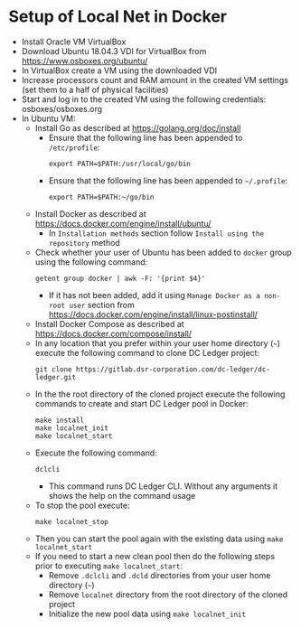 # Setup of Local Net in Docker

- Install Oracle VM VirtualBox
- Download Ubuntu 18.04.3 VDI for VirtualBox from https://www.osboxes.org/ubuntu/
- In VirtualBox create a VM using the downloaded VDI
- Increase processors count and RAM amount in the created VM settings (set them to a half of physical facilities)
- Start and log in to the created VM using the following credentials: osboxes/osboxes.org
- In Ubuntu VM:
  - Install Go as described at https://golang.org/doc/install
    - Ensure that the following line has been appended to `/etc/profile`:
        ```
        export PATH=$PATH:/usr/local/go/bin
        ```
    - Ensure that the following line has been appended to `~/.profile`:
        ```
        export PATH=$PATH:~/go/bin
        ```
  - Install Docker as described at https://docs.docker.com/engine/install/ubuntu/
    - In `Installation methods` section follow `Install using the repository` method
  - Check whether your user of Ubuntu has been added to `docker` group using the following command:
    ```
    getent group docker | awk -F: '{print $4}'
    ```
    - If it has not been added, add it using `Manage Docker as a non-root user` section from https://docs.docker.com/engine/install/linux-postinstall/
  - Install Docker Compose as described at https://docs.docker.com/compose/install/
  - In any location that you prefer within your user home directory (`~`) execute the following command to clone DC Ledger project:
    ```
    git clone https://gitlab.dsr-corporation.com/dc-ledger/dc-ledger.git
    ```
  - In the the root directory of the cloned project execute the following commands to create and start DC Ledger pool in Docker:
    ```
    make install
    make localnet_init
    make localnet_start
    ```
  - Execute the following command:
    ```
    dclcli
    ```
    - This command runs DC Ledger CLI. Without any arguments it shows the help on the command usage
  - To stop the pool execute:
    ```
    make localnet_stop
    ```
  - Then you can start the pool again with the existing data using `make localnet_start`
  - If you need to start a new clean pool then do the following steps prior to executing `make localnet_start`:
    - Remove `.dclcli` and `.dcld` directories from your user home directory (`~`)
    - Remove `localnet` directory from the root directory of the cloned project
    - Initialize the new pool data using `make localnet_init`
